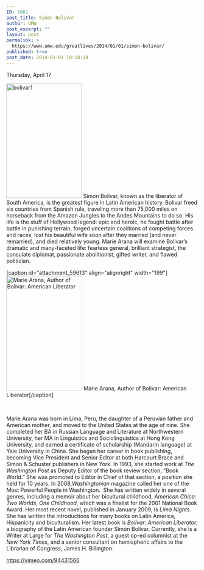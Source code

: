 ```yaml
---
ID: 1661
post_title: Simon Bolivar
author: UMW
post_excerpt: ""
layout: post
permalink: >
  https://www.umw.edu/greatlives/2014/01/01/simon-bolivar/
published: true
post_date: 2014-01-01 10:18:20
---
```

Thursday, April 17

<a href="http://umwwebmaster.wpengine.com/greatlives/wp-content/uploads/sites/8/2014/01/bolivar1.png"><img class=" size-medium wp-image-59614 alignleft" src="http://umwwebmaster.wpengine.com/greatlives/wp-content/uploads/sites/8/2014/01/bolivar1-198x300.png" alt="bolivar1" width="198" height="300" /></a> Simon Bolivar, known as the liberator of South America, is the greatest figure in Latin American history. Bolivar freed six countries from Spanish rule, traveling more than 75,000 miles on horseback from the Amazon Jungles to the Andes Mountains to do so. His life is the stuff of Hollywood legend: epic and heroic, he fought battle after battle in punishing terrain, forged uncertain coalitions of competing forces and races, lost his beautiful wife soon after they married (and never remarried), and died relatively young. Marie Arana will examine Bolivar’s dramatic and many-faceted life: fearless general, brilliant strategist, the consulate diplomat, passionate abolitionist, gifted writer, and flawed politician.

[caption id="attachment_59613" align="alignright" width="199"]<a href="http://umwwebmaster.wpengine.com/greatlives/wp-content/uploads/sites/8/2014/01/bolivar.png"><img class="size-medium wp-image-59613" src="http://umwwebmaster.wpengine.com/greatlives/wp-content/uploads/sites/8/2014/01/bolivar-199x300.png" alt="Marie Arana, Author of Bolivar: American Liberator" width="199" height="300" /></a> Marie Arana, Author of Bolivar: American Liberator[/caption]

&nbsp;

Marie Arana was born in Lima, Peru, the daughter of a Peruvian father and American mother, and moved to the United States at the age of nine. She completed her BA in Russian Language and Literature at Northwestern University, her MA in Linguistics and Sociolinguistics at Hong Kong University, and earned a certificate of scholarship (Mandarin language) at Yale University in China. She began her career in book publishing, becoming Vice President and Senior Editor at both Harcourt Brace and Simon &amp; Schuster publishers in New York. In 1993, she started work at <i>The Washington Post</i> as Deputy Editor of the book review section, “Book World.” She was promoted to Editor in Chief of that section, a position she held for 10 years. In 2008,<i>Washingtonian</i> magazine called her one of the Most Powerful People in Washington.  She has written widely in several genres, including a memoir about her bicultural childhood, <i>American Chica: Two Worlds, One Childhood</i>, which was a finalist for the 2001 National Book Award. Her most recent novel, published in January 2009, is <i>Lima Nights</i>. She has written the introductions for many books on Latin America, Hispanicity and biculturalism. Her latest book is <i>Bolívar: American Liberator</i>, a biography of the Latin American founder Simón Bolívar. Currently, she is a Writer at Large for <i>The Washington Post</i>, a guest op-ed columnist at the <i>New York Times</i>, and a senior consultant on hemispheric affairs to the Librarian of Congress, James H. Billington.

https://vimeo.com/94431566

&nbsp;